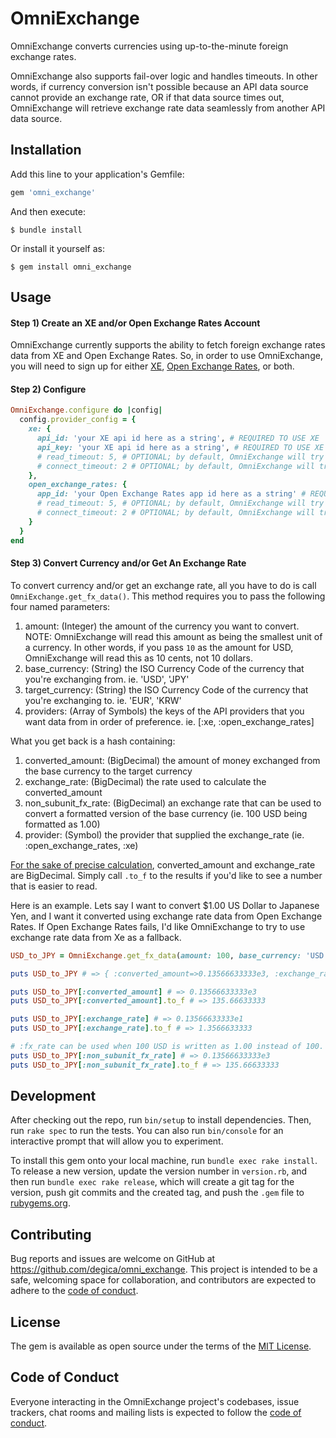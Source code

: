 # OmniExchange

OmniExchange converts currencies using up-to-the-minute foreign exchange rates.

OmniExchange also supports fail-over logic and handles timeouts. In other words, if currency conversion isn't possible because an API data source cannot provide an exchange rate, OR if that data source times out, OmniExchange will retrieve exchange rate data seamlessly from another API data source.

## Installation

Add this line to your application's Gemfile:

```ruby
gem 'omni_exchange'
```

And then execute:

    $ bundle install

Or install it yourself as:

    $ gem install omni_exchange

## Usage

#### **Step 1) Create an XE and/or Open Exchange Rates Account**

OmniExchange currently supports the ability to fetch foreign exchange rates data from XE and Open Exchange Rates. So, in order to use OmniExchange, you will need to sign up for either [XE](https://www.xe.com/xecurrencydata/), [Open Exchange Rates](https://openexchangerates.org/), or both.

#### **Step 2) Configure**

```ruby
OmniExchange.configure do |config|
  config.provider_config = {
    xe: {
      api_id: 'your XE api id here as a string', # REQUIRED TO USE XE
      api_key: 'your XE api id here as a string', # REQUIRED TO USE XE
      # read_timeout: 5, # OPTIONAL; by default, OmniExchange will try to read API data for 5 seconds before timing out
      # connect_timeout: 2 # OPTIONAL; by default, OmniExchange will try to connect to XE for 2 seconds before timing out
    },
    open_exchange_rates: {
      app_id: 'your Open Exchange Rates app id here as a string' # REQUIRED TO USE OPEN EXCHANGE RATES
      # read_timeout: 5, # OPTIONAL; by default, OmniExchange will try to read API data for 5 seconds before timing out
      # connect_timeout: 2 # OPTIONAL; by default, OmniExchange will try to connect to Open Exchange Rates for 2 seconds before timing out
    }
  }
end
```

#### **Step 3) Convert Currency and/or Get An Exchange Rate**

To convert currency and/or get an exchange rate, all you have to do is call `OmniExchange.get_fx_data()`. This method requires you to pass the following four named parameters:
1. amount: (Integer) the amount of the currency you want to convert. NOTE: OmniExchange will read this amount as being the smallest unit of a currency. In other words, if you pass `10` as the amount for USD, OmniExchange will read this as 10 cents, not 10 dollars.
2. base_currency: (String) the ISO Currency Code of the currency that you're exchanging from. ie. 'USD', 'JPY'
3. target_currency: (String) the ISO Currency Code of the currency that you're exchanging to. ie. 'EUR', 'KRW'
4. providers: (Array of Symbols) the keys of the API providers that you want data from in order of preference. ie. [:xe, :open_exchange_rates]

What you get back is a hash containing:
1. converted_amount: (BigDecimal) the amount of money exchanged from the base currency to the target currency
2. exchange_rate: (BigDecimal) the rate used to calculate the converted_amount
3. non_subunit_fx_rate: (BigDecimal) an exchange rate that can be used to convert a formatted version of the base currency (ie. 100 USD being formatted as 1.00)
4. provider: (Symbol) the provider that supplied the exchange_rate (ie. :open_exchange_rates, :xe)

[For the sake of precise calculation](https://www.bigbinary.com/blog/handling-money-in-ruby), converted_amount and exchange_rate are BigDecimal. Simply call `.to_f` to the results if you'd like to see a number that is easier to read.


Here is an example. Lets say I want to convert $1.00 US Dollar to Japanese Yen, and I want it converted using exchange rate data from Open Exchange Rates. If Open Exchange Rates fails, I'd like OmniExchange to try to use exchange rate data from Xe as a fallback.

```ruby
USD_to_JPY = OmniExchange.get_fx_data(amount: 100, base_currency: 'USD', target_currency: 'JPY', providers: [:open_exchange_rates, :xe])

puts USD_to_JPY # => { :converted_amount=>0.13566633333e3, :exchange_rate=>0.13566633333e1, :non_subunit_fx_rate=>0.13566633333e3, :provider=>:open_exchange_rates }

puts USD_to_JPY[:converted_amount] # => 0.13566633333e3
puts USD_to_JPY[:converted_amount].to_f # => 135.66633333

puts USD_to_JPY[:exchange_rate] # => 0.13566633333e1
puts USD_to_JPY[:exchange_rate].to_f # => 1.3566633333

# :fx_rate can be used when 100 USD is written as 1.00 instead of 100. In other words, you can do 1.00 * USD_to_JPY[:non_subunit_fx_rate] and get 135.66633333
puts USD_to_JPY[:non_subunit_fx_rate] # => 0.13566633333e3
puts USD_to_JPY[:non_subunit_fx_rate].to_f # => 135.66633333

```

## Development

After checking out the repo, run `bin/setup` to install dependencies. Then, run `rake spec` to run the tests. You can also run `bin/console` for an interactive prompt that will allow you to experiment.

To install this gem onto your local machine, run `bundle exec rake install`. To release a new version, update the version number in `version.rb`, and then run `bundle exec rake release`, which will create a git tag for the version, push git commits and the created tag, and push the `.gem` file to [rubygems.org](https://rubygems.org).

## Contributing

Bug reports and issues are welcome on GitHub at https://github.com/degica/omni_exchange. This project is intended to be a safe, welcoming space for collaboration, and contributors are expected to adhere to the [code of conduct](https://github.com/degica/omni_exchange/blob/master/CODE_OF_CONDUCT.md).

## License

The gem is available as open source under the terms of the [MIT License](https://opensource.org/licenses/MIT).

## Code of Conduct

Everyone interacting in the OmniExchange project's codebases, issue trackers, chat rooms and mailing lists is expected to follow the [code of conduct](https://github.com/degica/omni_exchange/blob/master/CODE_OF_CONDUCT.md).
